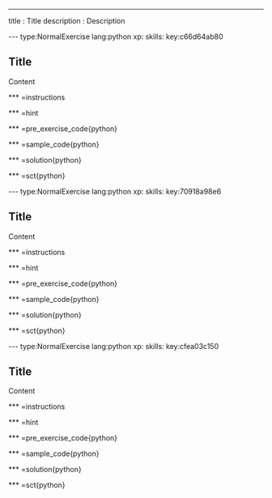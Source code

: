 ---
title        : Title
description  : Description 

--- type:NormalExercise lang:python xp: skills: key:c66d64ab80
## Title 
Content

*** =instructions

*** =hint

*** =pre_exercise_code{python}

*** =sample_code{python}

*** =solution{python}

*** =sct{python}

--- type:NormalExercise lang:python xp: skills: key:70918a98e6
## Title 
Content

*** =instructions

*** =hint

*** =pre_exercise_code{python}

*** =sample_code{python}

*** =solution{python}

*** =sct{python}

--- type:NormalExercise lang:python xp: skills: key:cfea03c150
## Title 
Content

*** =instructions

*** =hint

*** =pre_exercise_code{python}

*** =sample_code{python}

*** =solution{python}

*** =sct{python}

